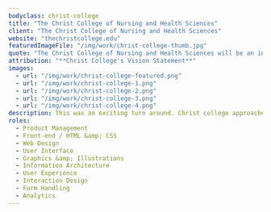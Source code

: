 ```yaml
---
bodyclass: christ-college
title: "The Christ College of Nursing and Health Sciences"
client: "The Christ College of Nursing and Health Sciences"
website: "thechristcollege.edu"
featuredImageFile: "/img/work/christ-college-thumb.jpg"
quote: "The Christ College of Nursing and Health Sciences will be an innovative institution of higher learning providing a distinctive curriculum in nursing and health sciences."
attribution: "**Christ College's Vision Statement**"
images:
  - url: "/img/work/christ-college-featured.png"
  - url: "/img/work/christ-college-1.png"
  - url: "/img/work/christ-college-2.png"
  - url: "/img/work/christ-college-3.png"
  - url: "/img/work/christ-college-4.png"
description: This was an exciting turn around. Christ college approached us with a site that looked like it hadn't been updated since the 90's. We were happy to collaborate with their team to learn about how to appeal to their potential students (and take them into the 21st century). Nonetheless, we were happy to strategize on boosting student applicants. We did this with flying colors. The other experience we noticed could need some attention was that of students whom already attended the college and needed a simple utility to navigate, consume information, and feel apart of their college. We accomplished this through a variety of methods but the most notable solution was the 'onestop' portal, which allowed users to navigate to their most common links. Overall, this engagement was a creative partnership with immense marketing impact and monumental user experience streamlining.
roles:
  - Product Management
  - Front-end / HTML &amp; CSS
  - Web Design
  - User Interface
  - Graphics &amp; Illustrations
  - Information Architecture
  - User Experience
  - Interaction Design
  - Form Handling
  - Analytics
---
```

